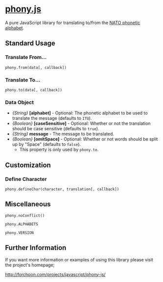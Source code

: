 # [phony.js](http://forchoon.com/projects/javascript/phony-js/)

A pure JavaScript library for translating to/from the [NATO phonetic
alphabet](http://en.wikipedia.org/wiki/NATO_phonetic_alphabet).

## Standard Usage

### Translate From...

```
phony.from(data[, callback])
```

### Translate To...

```
phony.to(data[, callback])
```

### Data Object

* *{String}* **[alphabet]** - Optional: The phonetic alphabet to be used to
  translate the message (defaults to `ITU`).
* *{Boolean}* **[caseSensitive]** - Optional: Whether or not the translation
  should be case sensitive (defaults to `true`).
* *{String}* **message** - The message to be translated.
* *{Boolean}* **[omitSpace]** - Optional: Whether or not words should be split
  up by "Space" (defaults to `false`).
  * This property is only used by `phony.to`.


## Customization

### Define Character

```
phony.defineChar(character, translation[, callback])
```

## Miscellaneous

```
phony.noConflict()
```

```
phony.ALPHABETS
```

```
phony.VERSION
```

## Further Information

If you want more information or examples of using this library please visit the
project's homepage;

<http://forchoon.com/projects/javascript/phony-js/>